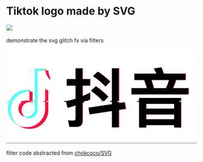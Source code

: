 # Tiktok logo made by SVG
![](https://img.shields.io/badge/%E6%8A%96%E5%8F%8B-TikToker-fa2057.svg)

demonstrate the svg glitch fx via filters

![tiktok glitch fx preview](tiktok.gif)

filter code abstracted from [chokcoco/SVG](https://github.com/chokcoco/svg)
